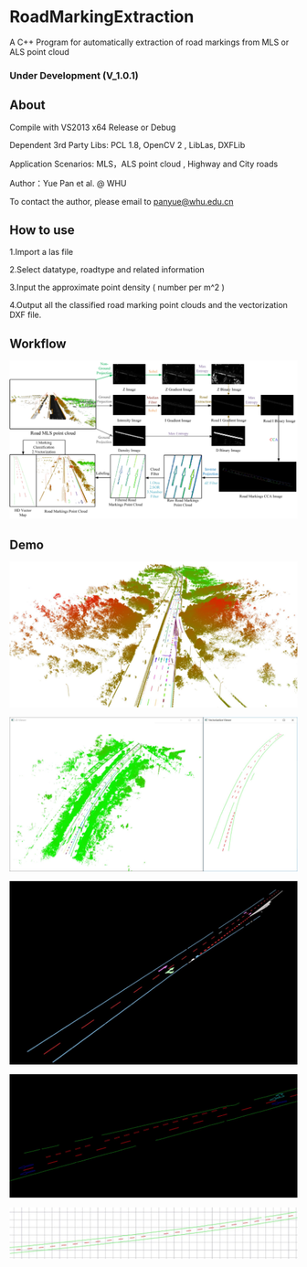 # RoadMarkingExtraction
A C++ Program for automatically extraction of road markings from MLS or ALS point cloud

### Under Development (V_1.0.1)

## About
Compile with VS2013 x64 Release or Debug

Dependent 3rd Party Libs:  PCL 1.8, OpenCV 2 , LibLas, DXFLib

Application Scenarios: MLS，ALS point cloud , Highway and City roads

Author：Yue Pan et al. @ WHU 

To contact the author, please email to panyue@whu.edu.cn

## How to use
1.Import a las file

2.Select datatype, roadtype and related information

3.Input the approximate point density ( number per m^2 )

4.Output all the classified road marking point clouds and the vectorization DXF file.

## Workflow
 ![alt text](demo/1.jpg)

## Demo
 ![alt text](demo/2.JPG)
 
 ![alt text](demo/3.JPG)
 
 ![alt text](demo/6.JPG)
 
 ![alt text](demo/4.JPG)
 
 ![alt text](demo/5.JPG)
